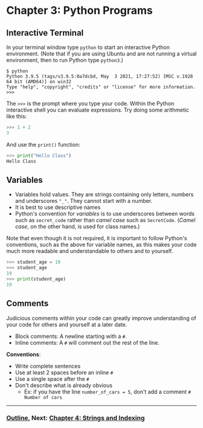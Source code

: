 # Chapter 3: Python Programs

## Interactive Terminal

In your terminal window type `python` to start an interactive Python environment.  (Note that if you are using Ubuntu and are not running a virtual environment, then to run Python type `python3`.)
```
$ python
Python 3.9.5 (tags/v3.9.5:0a7dcbd, May  3 2021, 17:27:52) [MSC v.1928 64 bit (AMD64)] on win32
Type "help", "copyright", "credits" or "license" for more information.
>>>
```
The `>>>` is the prompt where you type your code.  Within the Python interactive shell you can evaluate expressions.  Try doing some arithmetic like this:
```python
>>> 1 + 2
3
```
And use the `print()` function:
```python
>>> print("Hello Class")
Hello Class
```

## Variables

* Variables hold values.  They are strings containing only letters, numbers and underscores `"_"`.  They cannot start with a number. 
* It is best to use descriptive names
* Python's convention for *variables* is to use underscores between words such as `secret_code` rather than *camel case* such as `SecretCode`.  (*Camel case*, on the other hand, is used for class names.)

Note that even though it is not required, it is important to follow Python's conventions, such as the above for variable names, as this makes your code much more readable and understandable to others and to yourself. 
```python
>>> student_age = 19
>>> student_age
19
>>> print(student_age)
19
```

## Comments
Judicious comments within your code can greatly improve understanding of your code for others and yourself at a later date.
* Block comments: A newline starting with a `#`.  
* Inline comments: A `#` will comment out the rest of the line.

**Conventions**:
* Write complete sentences
* Use at least 2 spaces before an inline `#`
* Use a single space after the `#`
* Don't describe what is already obvious
  * Ex: if you have the line `number_of_cars = 5`, don't add a comment `# Number of cars`

___
### [Outline](../README.md), Next: [Chapter 4: Strings and Indexing](Chapter_04_Strings_and_Indexing.md)
